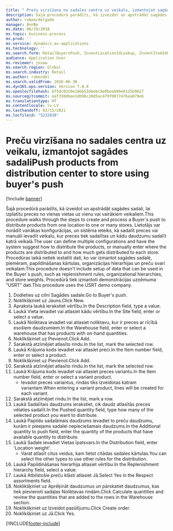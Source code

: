 ```yaml
---
title: " Preču virzīšana no sadales centra uz veikalu, izmantojot sagādes sadali"
description: Šajā procedūrā parādīts, kā izveidot un apstrādāt sagādes sadali, lai izplatītu preces no vienas vietas uz vienu vai vairākiem veikaliem.
author: rubencdelgado
manager: AnnBe
ms.date: 08/29/2018
ms.topic: business-process
ms.prod: ''
ms.service: dynamics-ax-applications
ms.technology: ''
ms.search.form: RetailBuyersPush, InventLocationIdLookup, InventItemIdLookupSimple, RetailReplenishmentTreeLookup
audience: Application User
ms.reviewer: josaw
ms.search.region: Global
ms.search.industry: Retail
ms.author: rubendel
ms.search.validFrom: 2016-06-30
ms.dyn365.ops.version: Version 7.0.0
ms.openlocfilehash: bf5dc0320e16bb53dbebc9e0bea689e0125b9827
ms.sourcegitcommit: eaf330dbee1db96c20d5ac479f007747bea079eb
ms.translationtype: HT
ms.contentlocale: lv-LV
ms.lasthandoff: 02/15/2021
ms.locfileid: "5232838"
---
```

# <a name="push-products-from-distribution-center-to-store-using-buyers-push"></a><span data-ttu-id="37101-103"> Preču virzīšana no sadales centra uz veikalu, izmantojot sagādes sadali</span><span class="sxs-lookup"><span data-stu-id="37101-103">Push products from distribution center to store using buyer's push</span></span>

[!include [banner](../includes/banner.md)]

<span data-ttu-id="37101-104">Šajā procedūrā parādīts, kā izveidot un apstrādāt sagādes sadali, lai izplatītu preces no vienas vietas uz vienu vai vairākiem veikaliem.</span><span class="sxs-lookup"><span data-stu-id="37101-104">This procedure walks through the steps to create and process a Buyer´s push to distribute products from one location to one or many stores.</span></span> <span data-ttu-id="37101-105">Lietotājs var norādīt vairākas konfigurācijas, un sistēma ieteiks, kā sadalīt preces vai manuāli ievadīt veikalu, kur preces tiek sadalītas un kādu daudzumu sadalīt katrā veikalā.</span><span class="sxs-lookup"><span data-stu-id="37101-105">The user can define multiple configurations and have the system suggest how to distribute the products, or manually enter where the products are distributed to and how much gets distributed to each store.</span></span> <span data-ttu-id="37101-106">Procedūras laikā netiek iestatīti dati, ko var izmantot sagādes sadalē, piemēram, papildināšanas kārtulas, organizācijas hierarhijas un preču svari veikalam.</span><span class="sxs-lookup"><span data-stu-id="37101-106">This procedure doesn't include setup of data that can be used in the Buyer´s push, such as replenishment rules, organizational hierarchies, and store weights.</span></span> <span data-ttu-id="37101-107">Procedūrā tiek izmantoti demonstrācijas uzņēmuma “USRT” dati.</span><span class="sxs-lookup"><span data-stu-id="37101-107">This procedure uses the USRT demo company.</span></span>

1. <span data-ttu-id="37101-108">Dodieties uz cilni Sagādes sadale.</span><span class="sxs-lookup"><span data-stu-id="37101-108">Go to Buyer's push.</span></span>
2. <span data-ttu-id="37101-109">Noklikšķiniet uz Jauns.</span><span class="sxs-lookup"><span data-stu-id="37101-109">Click New.</span></span>
3. <span data-ttu-id="37101-110">Apraksta laukā ierakstiet vērtību.</span><span class="sxs-lookup"><span data-stu-id="37101-110">In the Description field, type a value.</span></span>
4. <span data-ttu-id="37101-111">Laukā Vieta ievadiet vai atlasiet kādu vērtību.</span><span class="sxs-lookup"><span data-stu-id="37101-111">In the Site field, enter or select a value.</span></span>
5. <span data-ttu-id="37101-112">Laukā Noliktava ievadiet vai atlasiet noliktavu, kur ir preces ar rīcībā esošiem daudzumiem.</span><span class="sxs-lookup"><span data-stu-id="37101-112">In the Warehouse field, enter or select a warehouse that has products with on-hand quantities.</span></span>
6. <span data-ttu-id="37101-113">Noklikšķiniet uz Pievienot.</span><span class="sxs-lookup"><span data-stu-id="37101-113">Click Add.</span></span>
7. <span data-ttu-id="37101-114">Sarakstā atzīmējiet atlasīto rindu.</span><span class="sxs-lookup"><span data-stu-id="37101-114">In the list, mark the selected row.</span></span>
8. <span data-ttu-id="37101-115">Laukā Krājuma kods ievadiet vai atlasiet preci.</span><span class="sxs-lookup"><span data-stu-id="37101-115">In the Item number field, enter or select a product.</span></span>
9. <span data-ttu-id="37101-116">Noklikšķiniet uz Pievienot.</span><span class="sxs-lookup"><span data-stu-id="37101-116">Click Add.</span></span>
10. <span data-ttu-id="37101-117">Sarakstā atzīmējiet atlasīto rindu.</span><span class="sxs-lookup"><span data-stu-id="37101-117">In the list, mark the selected row.</span></span>
11. <span data-ttu-id="37101-118">Laukā Krājuma kods ievadiet vai atlasiet preces variantu.</span><span class="sxs-lookup"><span data-stu-id="37101-118">In the Item number field, enter or select a variant product.</span></span>
    * <span data-ttu-id="37101-119">Ievadot preces variantus, rindas tiks izveidotas katram variantam.</span><span class="sxs-lookup"><span data-stu-id="37101-119">When entering a variant product, lines will be created for each variant.</span></span>  
12. <span data-ttu-id="37101-120">Sarakstā atzīmējiet rindu.</span><span class="sxs-lookup"><span data-stu-id="37101-120">In the list, mark a row.</span></span>
13. <span data-ttu-id="37101-121">Laukā Sadalītais daudzums ierakstiet, cik daudz atlasītās preces vēlaties sadalīt.</span><span class="sxs-lookup"><span data-stu-id="37101-121">In the Pushed quantity field, type how many of the selected product you want to distribute.</span></span>
14. <span data-ttu-id="37101-122">Laukā Papildu sadalāmais daudzums ievadiet to preču daudzumu, kurām ir pieejams sadalei nepieciešamais daudzums.</span><span class="sxs-lookup"><span data-stu-id="37101-122">In the Additional quantity to push field, enter the quantity of the products that have available quantity to distribute.</span></span>
15. <span data-ttu-id="37101-123">Laukā Sadale ievadiet Vietas īpatsvars.</span><span class="sxs-lookup"><span data-stu-id="37101-123">In the Distribution field, enter 'Location weight'.</span></span>
    * <span data-ttu-id="37101-124">Varat atlasīt citus veidus, kam lietot citādas sadales kārtulas.</span><span class="sxs-lookup"><span data-stu-id="37101-124">You can select the other types to use other rules for the distribution.</span></span>  
16. <span data-ttu-id="37101-125">Laukā Papildināšanas hierarhija atlasiet vērtību.</span><span class="sxs-lookup"><span data-stu-id="37101-125">In the Replenishment hierarchy field, select a value.</span></span>
17. <span data-ttu-id="37101-126">Laukā Atbilstošie preču klāsti atlasiet Jā.</span><span class="sxs-lookup"><span data-stu-id="37101-126">Select Yes in the Respect assortments field.</span></span>
18. <span data-ttu-id="37101-127">Noklikšķiniet uz Aprēķināt daudzumus un pārskatiet daudzumus, kas tiek pievienoti sadaļas Noliktavas rindām.</span><span class="sxs-lookup"><span data-stu-id="37101-127">Click Calculate quantities and review the quantities that are added to the rows in the Warehouse section.</span></span>
19. <span data-ttu-id="37101-128">Noklikšķiniet uz Izveidot pasūtījumu.</span><span class="sxs-lookup"><span data-stu-id="37101-128">Click Create order.</span></span>
20. <span data-ttu-id="37101-129">Noklikšķiniet uz Jā.</span><span class="sxs-lookup"><span data-stu-id="37101-129">Click Yes.</span></span>



[!INCLUDE[footer-include](../../includes/footer-banner.md)]